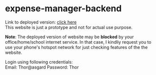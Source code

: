 # expense-manager-backend
Link to deployed version: [click here](https://expense-manager-352.herokuapp.com/)          
This website is just a prototype and not for actual use purpose.

**Note**: The deployed version of website may be **blocked** by your office/home/school internet service. In that case, I kindliy request you to use your phone's hotspot network for just checking features of the the website.        

Login using following credentials:      
Email: Thor@asgard
Password: Thor
